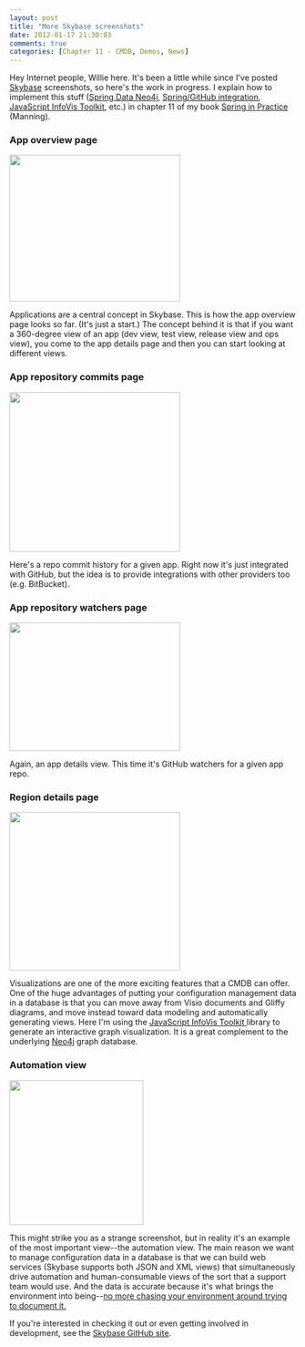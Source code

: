 ```yaml
---
layout: post
title: "More Skybase screenshots"
date: 2012-01-17 21:30:03
comments: true
categories: [Chapter 11 - CMDB, Demos, News]
---
```

Hey Internet people, Willie here. It's been a little while since I've posted <a title="Skybase GitHub site" href="https://github.com/williewheeler/skybase">Skybase</a> screenshots, so here's the work in progress. I explain how to implement this stuff (<a title="Spring Data Neo4j" href="http://www.springsource.org/spring-data/neo4j">Spring Data Neo4j</a>, <a title="Spring/GitHub integration" href="https://github.com/SpringSource/spring-social">Spring/GitHub integration</a>, <a title="JavaScript InfoVis Toolkit" href="http://thejit.org/">JavaScript InfoVis Toolkit</a>, etc.) in chapter 11 of my book <a title="Spring in Practice" href="http://manning.com/wheeler/">Spring in Practice</a> (Manning).

<h3>App overview page</h3>

<a href="http://springinpractice.com/wp-content/uploads/2012/01/app_overview.png"><img class="alignnone size-medium wp-image-587" title="app_overview" src="http://springinpractice.com/wp-content/uploads/2012/01/app_overview-300x258.png" alt="" width="300" height="258" /></a>

Applications are a central concept in Skybase. This is how the app overview page looks so far. (It's just a start.) The concept behind it is that if you want a 360-degree view of an app (dev view, test view, release view and ops view), you come to the app details page and then you can start looking at different views.
<h3>App repository commits page</h3>
<a href="http://springinpractice.com/wp-content/uploads/2012/01/commits.png"><img class="alignnone size-medium wp-image-590" title="commits" src="http://springinpractice.com/wp-content/uploads/2012/01/commits-300x280.png" alt="" width="300" height="280" /></a>

Here's a repo commit history for a given app. Right now it's just integrated with GitHub, but the idea is to provide integrations with other providers too (e.g. BitBucket).
<h3>App repository watchers page</h3>
<a href="http://springinpractice.com/wp-content/uploads/2012/01/watchers.png"><img class="alignnone size-medium wp-image-591" title="watchers" src="http://springinpractice.com/wp-content/uploads/2012/01/watchers-300x226.png" alt="" width="300" height="226" /></a>

Again, an app details view. This time it's GitHub watchers for a given app repo.
<h3>Region details page</h3>
<a href="http://springinpractice.com/wp-content/uploads/2012/01/region.png"><img class="alignnone size-medium wp-image-592" title="region" src="http://springinpractice.com/wp-content/uploads/2012/01/region-300x278.png" alt="" width="300" height="278" /></a>

Visualizations are one of the more exciting features that a CMDB can offer. One of the huge advantages of putting your configuration management data in a database is that you can move away from Visio documents and Gliffy diagrams, and move instead toward data modeling and automatically generating views. Here I'm using the <a title="JavaScript InfoVis Toolkit" href="http://thejit.org/">JavaScript InfoVis Toolkit </a>library to generate an interactive graph visualization. It is a great complement to the underlying <a title="Neo4j" href="http://neo4j.org/">Neo4j</a> graph database.
<h3>Automation view</h3>
<a href="http://springinpractice.com/wp-content/uploads/2012/01/xml.png"><img class="alignnone size-full wp-image-601" title="Automation view" src="http://springinpractice.com/wp-content/uploads/2012/01/xml.png" alt="" width="235" height="254" /></a>

This might strike you as a strange screenshot, but in reality it's an example of the most important view--the automation view. The main reason we want to manage configuration data in a database is that we can build web services (Skybase supports both JSON and XML views) that simultaneously drive automation and human-consumable views of the sort that a support team would use. And the data is accurate because it's what brings the environment into being--<a title="Closed loops" href="http://skydingo.com/blog/?p=311">no more chasing your environment around trying to document it.</a>

If you're interested in checking it out or even getting involved in development, see the <a title="Skybase GitHub site" href="https://github.com/williewheeler/skybase">Skybase GitHub site</a>.